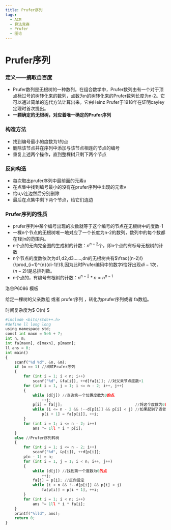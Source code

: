 ```yaml
---
title: Prufer序列
tags:
  - ACM
  - 算法竞赛
  - Prufer
  - 图论
---
```


# Prufer序列

### 定义——摘取自百度

- Prufer数列是无根树的一种数列。在组合数学中，Prufer数列由有一个对于顶点标过号的树转化来的数列，点数为n的树转化来的Prufer数列长度为n-2。它可以通过简单的迭代方法计算出来。它由Heinz Prufer于1918年在证明cayley定理时首次提出。
- **一颗确定的无根树，对应着唯一确定的Prufer序列**

### 构造方法

- 找到编号最小的度数为1的点
- 删除该节点并在序列中添加与该节点相连的节点的编号
- 重复上述两个操作，直到整棵树只剩下两个节点

### 反向构造

- 每次取出prufer序列中最前面的元素u
- 在点集中找到编号最小的没有在prufer序列中出现的元素v
- 给u,v连边然后分别删除
- 最后在点集中剩下两个节点，给它们连边

### Prufer序列的性质

- prufer序列中某个编号出现的次数就等于这个编号的节点在无根树中的度数-1
- 一棵n个节点的无根树唯一地对应了一个长度为n-2的数列，数列中的每个数都在1到n的范围内。
- n个点的无向完全图的生成树的计数：$n^{n-2}$个，即n个点的有标号无根树的计数
- n个节点的度数依次为d1,d2,d3……,dn的无根树共有$\frac{(n-2)!}{\prod_{i=1}^{n}(di-1)!}$,因为此时Prufer编码中的数字i恰好出现$di-1$次，$(n−2)!$是总排列数。
- n个点的，有编号有根树的计数：$n^{n-2}*n = n^{n-1}$

洛谷P6086 模板

给定一棵树的父亲数组 或者 prufer序列 ，转化为prufer序列或者 fa数组。

时间复杂度为$ O(n) $

```python
#include <bits/stdc++.h>
#define ll long long
using namespace std;
const int maxn = 5e6 + 7;
int n, m;
int fa[maxn], d[maxn], p[maxn];
ll ans = 0;
int main()
{
    scanf("%d %d", &n, &m);
    if (m == 1) //树转Prufer序列
    {
        for (int i = 1; i < n; i++)
            scanf("%d", &fa[i]), ++d[fa[i]]; //对父亲节点度数+1
        for (int i = 1, j = 1; i <= n - 2; i++, j++)
        {
            while (d[j]) //查询第一个位置度数为0的点
                ++j;
            p[i] = fa[j];                                //将这个度数为0的点添加进prufer序列
            while (i <= n - 2 && !--d[p[i]] && p[i] < j) //如果起到了连锁反应即一直更新
                p[i + 1] = fa[p[i]], ++i;
        }
        for (int i = 1; i <= n - 2; i++)
            ans ^= 1ll * i * p[i];
    }
    else //Prufer序列转树
    {
        for (int i = 1; i <= n - 2; i++)
            scanf("%d", &p[i]), ++d[p[i]];
        p[n - 1] = n;
        for (int i = 1, j = 1; i < n; i++, j++)
        {
            while (d[j]) //找到第一个度数为0的点
                ++j;
            fa[j] = p[i]; //反向设定
            while (i < n && !--d[p[i]] && p[i] < j)
                fa[p[i]] = p[i + 1], ++i;
        }
        for (int i = 1; i < n; i++)
            ans ^= 1ll * i * fa[i];
    }
    printf("%lld", ans);
    return 0;
}
```

